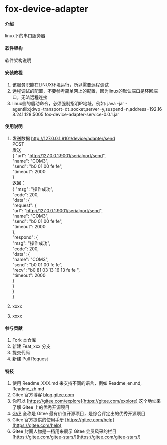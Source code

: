 # fox-device-adapter

#### 介绍
linux下的串口服务器

#### 软件架构
软件架构说明


#### 安装教程

1.  该服务职能在LINUX环境运行，所以需要远程调试
2.  远程调试的配置，不要参考简单网上的配置，因为linux的默认端口是环回端口，无法远程连接
3.  linux侧的启动命令，必须强制指明IP地址，例如:
java -jar -agentlib:jdwp=transport=dt_socket,server=y,suspend=n,address=192.168.241.128:5005 fox-device-adapter-service-0.0.1.jar

#### 使用说明

1.  发送数据
http://127.0.0.1:9101/device/adapter/send  
POST  
发送  
{
    "url": "http://127.0.0.1:9001/serialport/send",  
	"name": "COM3",  
	"send": "b0 01 00 fe fe",  
	"timeout": 2000  
}  
返回：  
{
    "msg": "操作成功",  
    "code": 200,  
    "data": {  
        "request": {  
            "url": "http://127.0.0.1:9001/serialport/send",  
            "name": "COM3",  
            "send": "b0 01 00 fe fe",  
            "timeout": 2000  
        },  
        "respond": {  
            "msg": "操作成功",  
            "code": 200,  
            "data": {  
                "name": "COM3",  
                "send": "b0 01 00 fe fe",  
                "recv": "b0 81 03 13 16 13 fe fe ",  
                "timeout": 2000  
            }  
        }  
    }  
}  

3.  xxxx
4.  xxxx

#### 参与贡献

1.  Fork 本仓库
2.  新建 Feat_xxx 分支
3.  提交代码
4.  新建 Pull Request


#### 特技

1.  使用 Readme\_XXX.md 来支持不同的语言，例如 Readme\_en.md, Readme\_zh.md
2.  Gitee 官方博客 [blog.gitee.com](https://blog.gitee.com)
3.  你可以 [https://gitee.com/explore](https://gitee.com/explore) 这个地址来了解 Gitee 上的优秀开源项目
4.  [GVP](https://gitee.com/gvp) 全称是 Gitee 最有价值开源项目，是综合评定出的优秀开源项目
5.  Gitee 官方提供的使用手册 [https://gitee.com/help](https://gitee.com/help)
6.  Gitee 封面人物是一档用来展示 Gitee 会员风采的栏目 [https://gitee.com/gitee-stars/](https://gitee.com/gitee-stars/)
